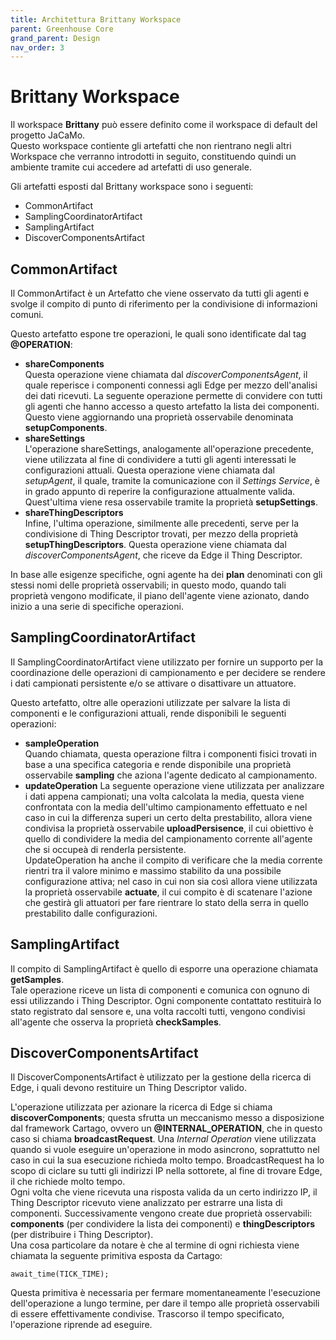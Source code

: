 ```yaml
---
title: Architettura Brittany Workspace
parent: Greenhouse Core
grand_parent: Design
nav_order: 3
---
```


# Brittany Workspace
Il workspace __Brittany__ può essere definito come il workspace di default del progetto JaCaMo.  
Questo workspace contiente gli artefatti che non rientrano negli altri Workspace che verranno introdotti in seguito, constituendo quindi un ambiente tramite cui accedere ad artefatti di uso generale.

Gli artefatti esposti dal Brittany workspace sono i seguenti:
- CommonArtifact
- SamplingCoordinatorArtifact
- SamplingArtifact
- DiscoverComponentsArtifact

## CommonArtifact
Il CommonArtifact è un Artefatto che viene osservato da tutti gli agenti e svolge il compito di punto di riferimento per la condivisione di informazioni comuni.  

Questo artefatto espone tre operazioni, le quali sono identificate dal tag __@OPERATION__:
- __shareComponents__  
  Questa operazione viene chiamata dal _discoverComponentsAgent_, il quale reperisce i componenti connessi agli Edge per mezzo dell'analisi dei dati ricevuti. La seguente operazione permette di convidere con tutti gli agenti che hanno accesso a questo artefatto la lista dei componenti. Questo viene aggiornando una proprietà osservabile denominata __setupComponents__.
- __shareSettings__  
  L'operazione shareSettings, analogamente all'operazione precedente, viene utilizzata al fine di condividere a tutti gli agenti interessati le configurazioni attuali. Questa operazione viene chiamata dal _setupAgent_, il quale, tramite la comunicazione con il _Settings Service_, è in grado appunto di reperire la configurazione attualmente valida. Quest'ultima viene resa osservabile tramite la proprietà __setupSettings__.
- __shareThingDescriptors__  
  Infine, l'ultima operazione, similmente alle precedenti, serve per la condivisione di Thing Descriptor trovati, per mezzo della proprietà __setupThingDescriptors__. Questa operazione viene chiamata dal _discoverComponentsAgent_, che riceve da Edge il Thing Descriptor.  

In base alle esigenze specifiche, ogni agente ha dei __plan__ denominati con gli stessi nomi delle proprietà osservabili; in questo modo, quando tali proprietà vengono modificate, il piano dell'agente viene azionato, dando inizio a una serie di specifiche operazioni.

## SamplingCoordinatorArtifact
Il SamplingCoordinatorArtifact viene utilizzato per fornire un supporto per la coordinazione delle operazioni di campionamento e per decidere se rendere i dati campionati persistente e/o se attivare o disattivare un attuatore.  

Questo artefatto, oltre alle operazioni utilizzate per salvare la lista di componenti e le configurazioni attuali, rende disponibili le seguenti operazioni:
- __sampleOperation__  
  Quando chiamata, questa operazione filtra i componenti fisici trovati in base a una specifica categoria e rende disponibile una proprietà osservabile __sampling__ che aziona l'agente dedicato al campionamento.
- __updateOperation__
  La seguente operazione viene utilizzata per analizzare i dati appena campionati; una volta calcolata la media, questa viene confrontata con la media dell'ultimo campionamento effettuato e nel caso in cui la differenza superi un certo delta prestabilito, allora viene condivisa la proprietà osservabile __uploadPersisence__, il cui obiettivo è quello di condividere la media del campionamento corrente all'agente che si occupeà di renderla persistente.  
  UpdateOperation ha anche il compito di verificare che la media corrente rientri tra il valore minimo e massimo stabilito da una possibile configurazione attiva; nel caso in cui non sia così allora viene utilizzata la proprietà osservabile __actuate__, il cui compito è di scatenare l'azione che gestirà gli attuatori per fare rientrare lo stato della serra in quello prestabilito dalle configurazioni.

## SamplingArtifact
Il compito di SamplingArtifact è quello di esporre una operazione chiamata __getSamples__.  
Tale operazione riceve un lista di componenti e comunica con ognuno di essi utilizzando i Thing Descriptor. Ogni componente contattato restituirà lo stato registrato dal sensore e, una volta raccolti tutti, vengono condivisi all'agente che osserva la proprietà __checkSamples__.

## DiscoverComponentsArtifact
Il DiscoverComponentsArtifact è utilizzato per la gestione della ricerca di Edge, i quali devono restituire un Thing Descriptor valido.

L'operazione utilizzata per azionare la ricerca di Edge si chiama __discoverComponents__; questa sfrutta un meccanismo messo a disposizione dal framework Cartago, ovvero un __@INTERNAL_OPERATION__, che in questo caso si chiama __broadcastRequest__. Una _Internal Operation_ viene utilizzata quando si vuole eseguire un'operazione in modo asincrono, soprattutto nel caso in cui la sua esecuzione richieda molto tempo. BroadcastRequest ha lo scopo di ciclare su tutti gli indirizzi IP nella sottorete, al fine di trovare Edge, il che richiede molto tempo.  
Ogni volta che viene ricevuta una risposta valida da un certo indirizzo IP, il Thing Descriptor ricevuto viene analizzato per estrarre una lista di componenti. Successivamente vengono create due proprietà osservabili: __components__ (per condividere la lista dei componenti) e __thingDescriptors__ (per distribuire i Thing Descriptor).  
Una cosa particolare da notare è che al termine di ogni richiesta viene chiamata la seguente primitiva esposta da Cartago:
```
await_time(TICK_TIME);
```
Questa primitiva è necessaria per fermare momentaneamente l'esecuzione dell'operazione a lungo termine, per dare il tempo alle proprietà osservabili di essere effettivamente condivise. Trascorso il tempo specificato, l'operazione riprende ad eseguire.
